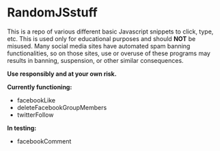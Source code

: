 RandomJSstuff
=============

This is a repo of various different basic Javascript snippets to click, type, etc. This is used only for educational purposes and should <strong>NOT</strong> be misused. Many social media sites have automated spam banning functionalities, so on those sites, use or overuse of these programs may results in banning, suspension, or other similar consequences. 

<strong>Use responsibly and at your own risk.</strong>

**Currently functioning:**

<ul>
<li>facebookLike</li>
<li>deleteFacebookGroupMembers</li>
<li>twitterFollow</li>
</ul>


**In testing:** 

<ul>
<li>facebookComment</li>
</ul>
